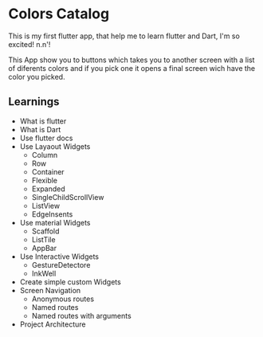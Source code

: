 # Colors Catalog

This is my first flutter app, that help me to learn flutter and Dart, I'm so excited! n.n'!

This App show you to buttons which takes you to another screen with a list of diferents colors and if you pick one it opens a final screen wich have the color you picked.

## Learnings

- What is flutter 
- What is Dart
- Use flutter docs
- Use Layaout Widgets
  - Column
  - Row
  - Container
  - Flexible 
  - Expanded
  - SingleChildScrollView
  - ListView
  - EdgeInsents
- Use material Widgets
  - Scaffold
  - ListTile
  - AppBar
- Use Interactive Widgets
  - GestureDetectore
  - InkWell
- Create simple custom Widgets
- Screen Navigation
  - Anonymous routes
  - Named routes
  - Named routes with arguments
- Project Architecture
